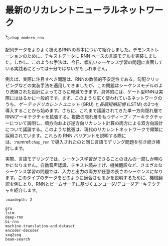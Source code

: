 # 最新のリカレントニューラルネットワーク
:label:`chap_modern_rnn`

配列データをよりよく扱えるRNNの基本について紹介しました。デモンストレーションのために、テキストデータに RNN ベースの言語モデルを実装しました。しかし、このような手法は、今日、幅広いシーケンス学習の問題に直面している実践者にとっては十分ではないかもしれません。 

例えば、実際に注目すべき問題は、RNNの数値的不安定性である。勾配クリッピングなどの実装手法を適用してきましたが、この問題はシーケンスモデルのより洗練された設計によってさらに軽減できます。具体的には、ゲート型RNNは実際にははるかに一般的です。まず、このような広く使われているネットワークのうち、*ゲーテッドリカレントユニット* (GRU) と*長期短期記憶* (LSTM) の2つを導入することから始めます。さらに、これまで議論されてきた単一方向隠れ層でRNNアーキテクチャを拡張する。複数の隠れ層をもつディープ・アーキテクチャーについて説明し、順方向および逆方向リカレント計算の両方による双方向設計について議論する。このような拡張は、現代のリカレントネットワークで頻繁に採用されています。これらの RNN バリアントを説明する際には、:numref:`chap_rnn` で導入されたのと同じ言語モデリング問題を引き続き検討します。 

実際、言語モデリングでは、シーケンス学習ができることのほんの一部しか明らかになりません。自動音声認識、テキスト読み上げ、機械翻訳など、さまざまなシーケンス学習の問題では、入力と出力の両方が任意の長さのシーケンスになります。このタイプのデータをどのように適合させるかを説明するために、機械翻訳を例にとり、RNNとビームサーチに基づくエンコーダ/デコーダアーキテクチャを紹介します。

```toc
:maxdepth: 2

gru
lstm
deep-rnn
bi-rnn
machine-translation-and-dataset
encoder-decoder
seq2seq
beam-search
```
